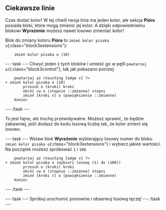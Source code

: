 ## Ciekawsze linie

Czas dodać kolor! W tej chwili twoja linia ma jeden kolor, ale sekcja **Pióro** posiada bloki, które mogą zmienić jej kolor. A dzięki odpowiedniemu blokowi **Wyrażenie** możesz nawet losowo zmieniać kolor!

Blok do zmiany koloru **Pióra** to `zmień kolor pisaka o`{:class="block3extensions"}:

```blocks3
    zmień kolor pisaka o (10)
```

\--- task \--- Chwyć jeden z tych bloków i umieść go w pętli `powtarzaj aż`{:class="block3control"}, tak jak pokazano poniżej:

```blocks3
    powtarzaj aż <touching [edge v] ?> 
+ zmień kolor pisaka o (10)
        przesuń o (kroki) kroki
        obróć cw o (stopnie ::zmienne) stopni
        zmień [kroki v] o (powiększenie ::zmienne)
    koniec
```

\--- /task \---

To jest fajne, ale trochę przewidywalne. Możesz sprawić, że będzie zabawniej, jeśli dodasz do kodu losową liczbę tak, że kolor zmieni się losowo.

\--- task \--- Wstaw blok **Wyrażenie** wybierający losowy numer do bloku `zmień kolor pisaka o`{:class="block3extensions"} i wybierz jakieś wartości. Na początek możesz spróbować `1` i `100`.

```blocks3
    powtarzaj aż <touching [edge v] ?> 
+ zmień kolor pisaka o (wybierz losowy (1) do (100))
        przesuń o (kroki) kroki
        obróć cw o (stopnie ::zmienne) stopni
        zmień [kroki v] o (powiększenie ::zmienne)
    koniec
```

\--- /task \---

\--- task \--- Spróbuj uruchomić ponownie i obserwuj losową tęczę! \--- /task \---